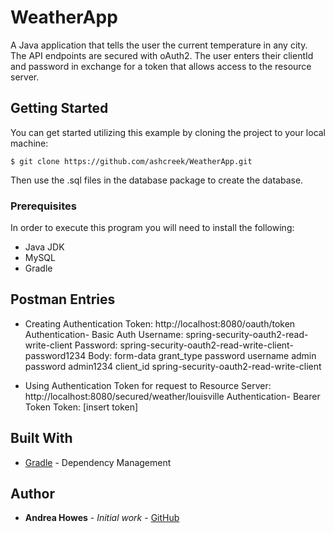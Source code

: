 # WeatherApp

A Java application that tells the user the current temperature in any city. The API endpoints are secured with 
oAuth2. The user enters their clientId and password in exchange for a token that allows access to the resource server. 


## Getting Started

You can get started utilizing this example by cloning the project to your local machine:
```
$ git clone https://github.com/ashcreek/WeatherApp.git
```
Then use the .sql files in the database package to create the database.

### Prerequisites

In order to execute this program you will need to install the following:
* Java JDK
* MySQL
* Gradle

## Postman Entries

* Creating Authentication Token:
http://localhost:8080/oauth/token
Authentication- Basic Auth
Username: spring-security-oauth2-read-write-client
Password: spring-security-oauth2-read-write-client-password1234
Body: form-data
grant_type password
username admin
password admin1234
client_id spring-security-oauth2-read-write-client

* Using Authentication Token for request to Resource Server:
http://localhost:8080/secured/weather/louisville
Authentication- Bearer Token
Token: [insert token]


## Built With

* [Gradle](https://gradle.org/) - Dependency Management

## Author
* **Andrea Howes** - *Initial work* - [GitHub](https://github.com/ashcreek)


